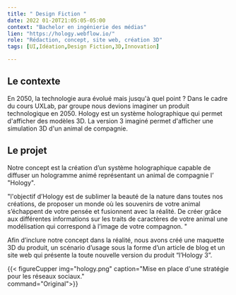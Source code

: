 ```yaml
---
title: " Design Fiction "
date: 2022 01-20T21:05:05-05:00
context: "Bachelor en ingénierie des médias"
lien: "https://hology.webflow.io/"
role: "Rédaction, concept, site web, création 3D"
tags: [UI,Idéation,Design Fiction,3D,Innovation]

---
```


## Le contexte
En 2050, la technologie aura évolué mais jusqu'à quel point ? Dans le cadre du cours UXLab, par groupe nous devions imaginer un produit technologique en 2050. Hology est un système holographique qui permet d'afficher des modèles 3D. La version 3 imaginé permet d'afficher une simulation 3D d'un animal de compagnie.

## Le projet
Notre concept est la création d’un système holographique capable de diffuser un hologramme animé représentant un animal de compagnie l’ "Hology".

"l'objectif d’Hology est de sublimer la beauté de la nature dans toutes nos créations, de proposer un monde où les souvenirs de votre animal s’échappent de votre pensée et fusionnent avec la réalité. De créer grâce aux différentes informations sur les traits de caractères de votre animal une modélisation qui correspond à l’image de votre compagnon. "

Afin d’inclure notre concept dans la réalité, nous avons créé une maquette 3D du produit, un scénario d’usage sous la forme d’un article de blog et un site web qui présente la toute nouvelle version du produit “l’Hology 3”.

{{< figureCupper
img="hology.png" 
caption="Mise en place d'une stratégie pour les réseaux sociaux."  
command="Original">}}